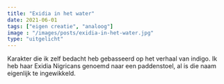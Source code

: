```yaml
---
title: "Exidia in het water"
date: 2021-06-01
tags: ["eigen creatie", "analoog"]
image : "/images/posts/exidia-in-het-water.jpg"
type: "uitgelicht"
---
```


Karakter die ik zelf bedacht heb gebasseerd op het verhaal van indigo. Ik heb haar Exidia Nigricans genoemd naar een paddenstoel, al is die naam eigenlijk te ingewikkeld.
